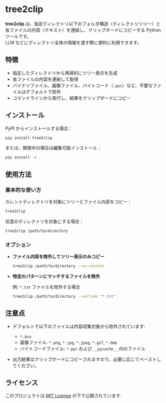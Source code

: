 # tree2clip

**tree2clip** は、指定ディレクトリ以下のフォルダ構造（ディレクトリツリー）と各ファイルの内容（テキスト）を連結し、クリップボードにコピーする Python ツールです。  
LLM などにディレクトリ全体の情報を渡す際に便利に利用できます。

## 特徴

- 指定したディレクトリから再帰的にツリー表示を生成  
- 各ファイルの内容を連結して取得  
- バイナリファイル、画像ファイル、バイトコード（`.pyc`）など、不要なファイルはデフォルトで除外  
- コマンドラインから実行し、結果をクリップボードにコピー

## インストール

PyPI からインストールする場合：

```bash
pip install tree2clip
```

または、開発中の場合は編集可能インストール：

```bash
pip install -e .
```

## 使用方法

### 基本的な使い方

カレントディレクトリを対象にツリーとファイル内容をコピー：

```bash
tree2clip
```

任意のディレクトリを対象にする場合：

```bash
tree2clip /path/to/directory
```

### オプション

- **ファイル内容を除外してツリー表示のみコピー**

  ```bash
  tree2clip /path/to/directory --no-content
  ```

- **特定のパターンにマッチするファイルを除外**

  例: `*.txt` ファイルを除外する場合

  ```bash
  tree2clip /path/to/directory --exclude "*.txt"
  ```

## 注意点

- デフォルトで以下のファイルは内容収集対象から除外されています:
  - `*.bin`
  - 画像ファイル: `*.png`, `*.jpg`, `*.jpeg`, `*.gif`, `*.bmp`
  - バイトコードファイル: `*.pyc` および `__pycache__` 内のファイル

- 出力結果はクリップボードにコピーされますので、必要に応じてペーストしてください。

## ライセンス

このプロジェクトは [MIT License](LICENSE) の下で公開されています.
